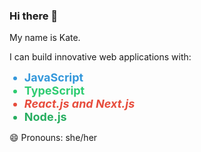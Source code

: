 ### Hi there 👋

My name is Kate.
<!--

Here are some ideas to get you started:

- 🔭 I’m currently working on ...
- 🌱 I’m currently learning ...
- 👯 I’m looking to collaborate on ...
- 🤔 I’m looking for help with ...
- 💬 Ask me about ...
- 📫 How to reach me: ...
- 😄 Pronouns: ...
- ⚡ Fun fact: ...
-->
I can build innovative web applications with:
<ul>
  <li style="color: #3498db; font-size: 18px; font-weight: bold;">JavaScript</li>
  <li style="color: #2ecc71; font-size: 18px; font-weight: bold;">TypeScript</li>
  <li style="color: #e74c3c; font-size: 18px; font-weight: bold; font-style: italic;">React.js and Next.js</li>
  <li style="color: #27ae60; font-size: 18px; font-weight: bold;">Node.js</li>
</ul>

😄 Pronouns: she/her
